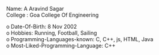 Name: A Aravind Sagar  
College : Goa College Of Engineering  

o Date-Of-Birth: 8 Nov 2002  
o Hobbies: Running, Football, Sailing  
o Programming-Languages-known: C, C++, js, HTML, Java    
o Most-Liked-Programming-Language: C++  
